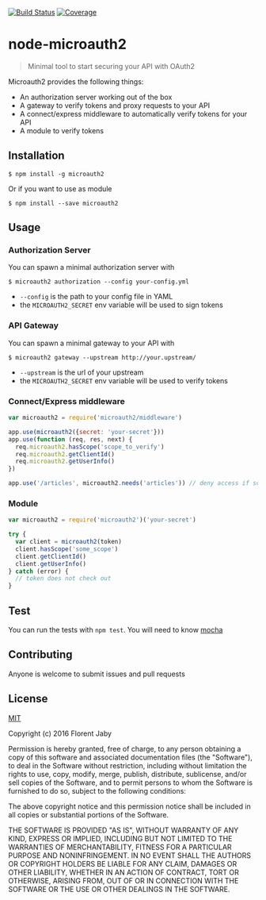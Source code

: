 [![Build Status][travis-image]][travis-url] [![Coverage][coveralls-image]][coveralls-url]

node-microauth2
==================

> Minimal tool to start securing your API with OAuth2

Microauth2 provides the following things:

+ An authorization server working out of the box
+ A gateway to verify tokens and proxy requests to your API
+ A connect/express middleware to automatically verify tokens for your API
+ A module to verify tokens

Installation
------------

    $ npm install -g microauth2

Or if you want to use as module

    $ npm install --save microauth2

Usage
-----

### Authorization Server

You can spawn a minimal authorization server with

    $ microauth2 authorization --config your-config.yml

+ `--config` is the path to your config file in YAML
+ the `MICROAUTH2_SECRET` env variable will be used to sign tokens

### API Gateway

You can spawn a minimal gateway to your API with

    $ microauth2 gateway --upstream http://your.upstream/

+ `--upstream` is the url of your upstream
+ the `MICROAUTH2_SECRET` env variable will be used to verify tokens

### Connect/Express middleware

```javascript
var microauth2 = require('microauth2/middleware')

app.use(microauth2({secret: 'your-secret'}))
app.use(function (req, res, next) {
  req.microauth2.hasScope('scope_to_verify')
  req.microauth2.getClientId()
  req.microauth2.getUserInfo()
})

app.use('/articles', microauth2.needs('articles')) // deny access if scope not granted
```


### Module

```javascript
var microauth2 = require('microauth2')('your-secret')

try {
  var client = microauth2(token)
  client.hasScope('some_scope')
  client.getClientId()
  client.getUserInfo()
} catch (error) {
  // token does not check out
}
```

Test
----

You can run the tests with `npm test`. You will need to know [mocha][mocha-url]

Contributing
------------

Anyone is welcome to submit issues and pull requests


License
-------

[MIT](http://opensource.org/licenses/MIT)

Copyright (c) 2016 Florent Jaby

Permission is hereby granted, free of charge, to any person obtaining a copy of this software and associated documentation files (the "Software"), to deal in the Software without restriction, including without limitation the rights to use, copy, modify, merge, publish, distribute, sublicense, and/or sell copies of the Software, and to permit persons to whom the Software is furnished to do so, subject to the following conditions:

The above copyright notice and this permission notice shall be included in all copies or substantial portions of the Software.

THE SOFTWARE IS PROVIDED "AS IS", WITHOUT WARRANTY OF ANY KIND, EXPRESS OR IMPLIED, INCLUDING BUT NOT LIMITED TO THE WARRANTIES OF MERCHANTABILITY, FITNESS FOR A PARTICULAR PURPOSE AND NONINFRINGEMENT. IN NO EVENT SHALL THE AUTHORS OR COPYRIGHT HOLDERS BE LIABLE FOR ANY CLAIM, DAMAGES OR OTHER LIABILITY, WHETHER IN AN ACTION OF CONTRACT, TORT OR OTHERWISE, ARISING FROM, OUT OF OR IN CONNECTION WITH THE SOFTWARE OR THE USE OR OTHER DEALINGS IN THE SOFTWARE.


[travis-image]: http://img.shields.io/travis/Floby/node-microauth2/master.svg?style=flat
[travis-url]: https://travis-ci.org/Floby/node-microauth2
[coveralls-image]: http://img.shields.io/coveralls/Floby/node-microauth2/master.svg?style=flat
[coveralls-url]: https://coveralls.io/r/Floby/node-microauth2
[mocha-url]: https://github.com/visionmedia/mocha


